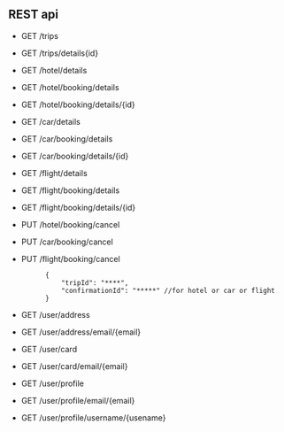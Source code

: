 ## REST api

  - GET /trips
  
  - GET /trips/details{id}
  
  - GET /hotel/details
  
  - GET /hotel/booking/details
  
  - GET /hotel/booking/details/{id}
  
  - GET /car/details
  
  - GET /car/booking/details
  
  - GET /car/booking/details/{id}
  
  - GET /flight/details
  
  - GET /flight/booking/details
  
  - GET /flight/booking/details/{id}
  
  - PUT /hotel/booking/cancel
  - PUT /car/booking/cancel
  - PUT /flight/booking/cancel
  
        
              {
                  "tripId": "****",
                  "confirmationId": "*****" //for hotel or car or flight
              }
   - GET /user/address
   - GET /user/address/email/{email}
   - GET /user/card
   - GET /user/card/email/{email}
   - GET /user/profile
   - GET /user/profile/email/{email}
   - GET /user/profile/username/{usename}
